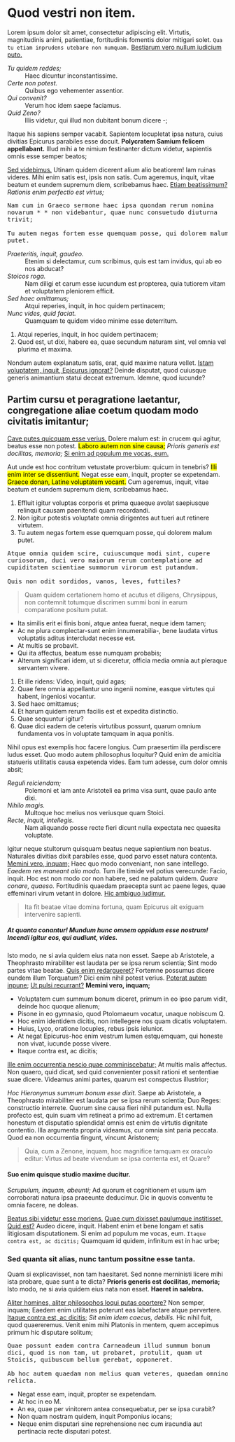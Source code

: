 <h1>Quod vestri non item.</h1>

<p>Lorem ipsum dolor sit amet, consectetur adipiscing elit. Virtutis, magnitudinis animi, patientiae, fortitudinis fomentis dolor mitigari solet. <code>Qua tu etiam inprudens utebare non numquam.</code> <a href='http://loripsum.net/' target='_blank'>Bestiarum vero nullum iudicium puto.</a> </p>

<dl>
<dt><dfn>Tu quidem reddes;</dfn></dt>
<dd>Haec dicuntur inconstantissime.</dd>
<dt><dfn>Certe non potest.</dfn></dt>
<dd>Quibus ego vehementer assentior.</dd>
<dt><dfn>Qui convenit?</dfn></dt>
<dd>Verum hoc idem saepe faciamus.</dd>
<dt><dfn>Quid Zeno?</dfn></dt>
<dd>Illis videtur, qui illud non dubitant bonum dicere -;</dd>
</dl>


<p>Itaque his sapiens semper vacabit. Sapientem locupletat ipsa natura, cuius divitias Epicurus parabiles esse docuit. <b>Polycratem Samium felicem appellabant.</b> Illud mihi a te nimium festinanter dictum videtur, sapientis omnis esse semper beatos; </p>

<p><a href='http://loripsum.net/' target='_blank'>Sed videbimus.</a> Utinam quidem dicerent alium alio beatiorem! Iam ruinas videres. Mihi enim satis est, ipsis non satis. Cum ageremus, inquit, vitae beatum et eundem supremum diem, scribebamus haec. <a href='http://loripsum.net/' target='_blank'>Etiam beatissimum?</a> <i>Rationis enim perfectio est virtus;</i> </p>

<pre>
Nam cum in Graeco sermone haec ipsa quondam rerum nomina
novarum * * non videbantur, quae nunc consuetudo diuturna
trivit;

Tu autem negas fortem esse quemquam posse, qui dolorem malum
putet.
</pre>


<dl>
<dt><dfn>Praeteritis, inquit, gaudeo.</dfn></dt>
<dd>Etenim si delectamur, cum scribimus, quis est tam invidus, qui ab eo nos abducat?</dd>
<dt><dfn>Stoicos roga.</dfn></dt>
<dd>Nam diligi et carum esse iucundum est propterea, quia tutiorem vitam et voluptatem pleniorem efficit.</dd>
<dt><dfn>Sed haec omittamus;</dfn></dt>
<dd>Atqui reperies, inquit, in hoc quidem pertinacem;</dd>
<dt><dfn>Nunc vides, quid faciat.</dfn></dt>
<dd>Quamquam te quidem video minime esse deterritum.</dd>
</dl>


<ol>
<li>Atqui reperies, inquit, in hoc quidem pertinacem;</li>
<li>Quod est, ut dixi, habere ea, quae secundum naturam sint, vel omnia vel plurima et maxima.</li>
</ol>


<p>Nondum autem explanatum satis, erat, quid maxime natura vellet. <a href='http://loripsum.net/' target='_blank'>Istam voluptatem, inquit, Epicurus ignorat?</a> Deinde disputat, quod cuiusque generis animantium statui deceat extremum. Idemne, quod iucunde? </p>

<h2>Partim cursu et peragratione laetantur, congregatione aliae coetum quodam modo civitatis imitantur;</h2>

<p><a href='http://loripsum.net/' target='_blank'>Cave putes quicquam esse verius.</a> Dolere malum est: in crucem qui agitur, beatus esse non potest. <mark>Laboro autem non sine causa;</mark> <i>Prioris generis est docilitas, memoria;</i> <a href='http://loripsum.net/' target='_blank'>Si enim ad populum me vocas, eum.</a> </p>

<p>Aut unde est hoc contritum vetustate proverbium: quicum in tenebris? <mark>Illi enim inter se dissentiunt.</mark> Negat esse eam, inquit, propter se expetendam. <mark>Graece donan, Latine voluptatem vocant.</mark> Cum ageremus, inquit, vitae beatum et eundem supremum diem, scribebamus haec. </p>

<ol>
<li>Effluit igitur voluptas corporis et prima quaeque avolat saepiusque relinquit causam paenitendi quam recordandi.</li>
<li>Non igitur potestis voluptate omnia dirigentes aut tueri aut retinere virtutem.</li>
<li>Tu autem negas fortem esse quemquam posse, qui dolorem malum putet.</li>
</ol>


<pre>
Atque omnia quidem scire, cuiuscumque modi sint, cupere
curiosorum, duci vero maiorum rerum contemplatione ad
cupiditatem scientiae summorum virorum est putandum.

Quis non odit sordidos, vanos, leves, futtiles?
</pre>


<blockquote cite='http://loripsum.net'>
Quam quidem certationem homo et acutus et diligens, Chrysippus, non contemnit totumque discrimen summi boni in earum comparatione positum putat.
</blockquote>


<ul>
<li>Ita similis erit ei finis boni, atque antea fuerat, neque idem tamen;</li>
<li>Ac ne plura complectar-sunt enim innumerabilia-, bene laudata virtus voluptatis aditus intercludat necesse est.</li>
<li>At multis se probavit.</li>
<li>Qui ita affectus, beatum esse numquam probabis;</li>
<li>Alterum significari idem, ut si diceretur, officia media omnia aut pleraque servantem vivere.</li>
</ul>


<ol>
<li>Et ille ridens: Video, inquit, quid agas;</li>
<li>Quae fere omnia appellantur uno ingenii nomine, easque virtutes qui habent, ingeniosi vocantur.</li>
<li>Sed haec omittamus;</li>
<li>Et harum quidem rerum facilis est et expedita distinctio.</li>
<li>Quae sequuntur igitur?</li>
<li>Quae dici eadem de ceteris virtutibus possunt, quarum omnium fundamenta vos in voluptate tamquam in aqua ponitis.</li>
</ol>


<p>Nihil opus est exemplis hoc facere longius. Cum praesertim illa perdiscere ludus esset. Quo modo autem philosophus loquitur? Quid enim de amicitia statueris utilitatis causa expetenda vides. Eam tum adesse, cum dolor omnis absit; </p>

<dl>
<dt><dfn>Reguli reiciendam;</dfn></dt>
<dd>Polemoni et iam ante Aristoteli ea prima visa sunt, quae paulo ante dixi.</dd>
<dt><dfn>Nihilo magis.</dfn></dt>
<dd>Multoque hoc melius nos veriusque quam Stoici.</dd>
<dt><dfn>Recte, inquit, intellegis.</dfn></dt>
<dd>Nam aliquando posse recte fieri dicunt nulla expectata nec quaesita voluptate.</dd>
</dl>


<p>Igitur neque stultorum quisquam beatus neque sapientium non beatus. Naturales divitias dixit parabiles esse, quod parvo esset natura contenta. <a href='http://loripsum.net/' target='_blank'>Memini vero, inquam;</a> Haec quo modo conveniant, non sane intellego. <i>Eaedem res maneant alio modo.</i> Tum ille timide vel potius verecunde: Facio, inquit. Hoc est non modo cor non habere, sed ne palatum quidem. <i>Quare conare, quaeso.</i> Fortitudinis quaedam praecepta sunt ac paene leges, quae effeminari virum vetant in dolore. <a href='http://loripsum.net/' target='_blank'>Hic ambiguo ludimur.</a> </p>

<blockquote cite='http://loripsum.net'>
Ita fit beatae vitae domina fortuna, quam Epicurus ait exiguam intervenire sapienti.
</blockquote>


<h5>At quanta conantur! Mundum hunc omnem oppidum esse nostrum! Incendi igitur eos, qui audiunt, vides.</h5>

<p>Isto modo, ne si avia quidem eius nata non esset. Saepe ab Aristotele, a Theophrasto mirabiliter est laudata per se ipsa rerum scientia; Sint modo partes vitae beatae. <a href='http://loripsum.net/' target='_blank'>Quis enim redargueret?</a> Fortemne possumus dicere eundem illum Torquatum? Dici enim nihil potest verius. <a href='http://loripsum.net/' target='_blank'>Poterat autem inpune;</a> <a href='http://loripsum.net/' target='_blank'>Ut pulsi recurrant?</a> <b>Memini vero, inquam;</b> </p>

<ul>
<li>Voluptatem cum summum bonum diceret, primum in eo ipso parum vidit, deinde hoc quoque alienum;</li>
<li>Pisone in eo gymnasio, quod Ptolomaeum vocatur, unaque nobiscum Q.</li>
<li>Hoc enim identidem dicitis, non intellegere nos quam dicatis voluptatem.</li>
<li>Huius, Lyco, oratione locuples, rebus ipsis ielunior.</li>
<li>At negat Epicurus-hoc enim vestrum lumen estquemquam, qui honeste non vivat, iucunde posse vivere.</li>
<li>Itaque contra est, ac dicitis;</li>
</ul>


<p><a href='http://loripsum.net/' target='_blank'>Ille enim occurrentia nescio quae comminiscebatur;</a> At multis malis affectus. Non quaero, quid dicat, sed quid convenienter possit rationi et sententiae suae dicere. Videamus animi partes, quarum est conspectus illustrior; </p>

<p><i>Hoc Hieronymus summum bonum esse dixit.</i> Saepe ab Aristotele, a Theophrasto mirabiliter est laudata per se ipsa rerum scientia; Duo Reges: constructio interrete. Quorum sine causa fieri nihil putandum est. Nulla profecto est, quin suam vim retineat a primo ad extremum. Et certamen honestum et disputatio splendida! omnis est enim de virtutis dignitate contentio. Illa argumenta propria videamus, cur omnia sint paria peccata. Quod ea non occurrentia fingunt, vincunt Aristonem; </p>

<blockquote cite='http://loripsum.net'>
Quia, cum a Zenone, inquam, hoc magnifice tamquam ex oraculo editur: Virtus ad beate vivendum se ipsa contenta est, et Quare?
</blockquote>


<h4>Suo enim quisque studio maxime ducitur.</h4>

<p><i>Scrupulum, inquam, abeunti;</i> Ad quorum et cognitionem et usum iam corroborati natura ipsa praeeunte deducimur. Dic in quovis conventu te omnia facere, ne doleas. </p>

<p><a href='http://loripsum.net/' target='_blank'>Beatus sibi videtur esse moriens.</a> <a href='http://loripsum.net/' target='_blank'>Quae cum dixisset paulumque institisset, Quid est?</a> Audeo dicere, inquit. Habent enim et bene longam et satis litigiosam disputationem. Si enim ad populum me vocas, eum. <code>Itaque contra est, ac dicitis;</code> Quamquam id quidem, infinitum est in hac urbe; </p>

<h3>Sed quanta sit alias, nunc tantum possitne esse tanta.</h3>

<p>Quam si explicavisset, non tam haesitaret. Sed nonne merninisti licere mihi ista probare, quae sunt a te dicta? <b>Prioris generis est docilitas, memoria;</b> Isto modo, ne si avia quidem eius nata non esset. <b>Haeret in salebra.</b> </p>

<p><a href='http://loripsum.net/' target='_blank'>Aliter homines, aliter philosophos loqui putas oportere?</a> Non semper, inquam; Eaedem enim utilitates poterunt eas labefactare atque pervertere. <a href='http://loripsum.net/' target='_blank'>Itaque contra est, ac dicitis;</a> <i>Sit enim idem caecus, debilis.</i> Hic nihil fuit, quod quaereremus. Venit enim mihi Platonis in mentem, quem accepimus primum hic disputare solitum; </p>

<pre>
Quae possunt eadem contra Carneadeum illud summum bonum
dici, quod is non tam, ut probaret, protulit, quam ut
Stoicis, quibuscum bellum gerebat, opponeret.

Ab hoc autem quaedam non melius quam veteres, quaedam omnino
relicta.
</pre>


<ul>
<li>Negat esse eam, inquit, propter se expetendam.</li>
<li>At hoc in eo M.</li>
<li>An ea, quae per vinitorem antea consequebatur, per se ipsa curabit?</li>
<li>Non quam nostram quidem, inquit Pomponius iocans;</li>
<li>Neque enim disputari sine reprehensione nec cum iracundia aut pertinacia recte disputari potest.</li>
</ul>


